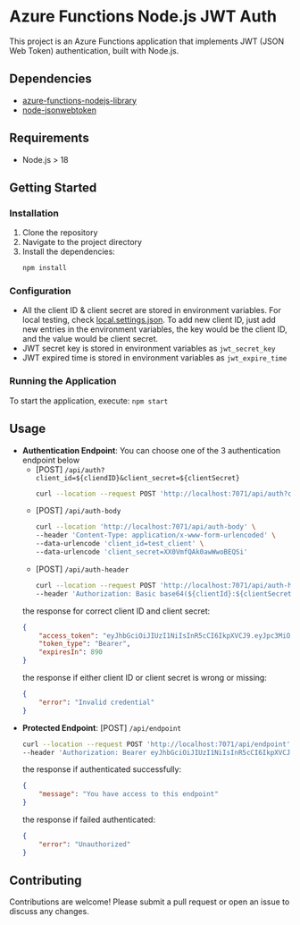 # Azure Functions Node.js JWT Auth
This project is an Azure Functions application that implements JWT (JSON Web Token) authentication, built with Node.js.

## Dependencies
- [azure-functions-nodejs-library](https://github.com/Azure/azure-functions-nodejs-library)
- [node-jsonwebtoken](https://github.com/auth0/node-jsonwebtoken)

## Requirements
- Node.js > 18

## Getting Started

### Installation
1. Clone the repository
2. Navigate to the project directory
3. Install the dependencies:
    ```bash
    npm install
    ```

### Configuration
- All the client ID & client secret are stored in environment variables. For local testing, check [local.settings.json](local.settings.json).
To add new client ID, just add new entries in the environment variables, the key would be the client ID, and the value would be client secret.
- JWT secret key is stored in environment variables as `jwt_secret_key`
- JWT expired time is stored in environment variables as `jwt_expire_time`

### Running the Application
To start the application, execute:
    ```
    npm start
    ```

## Usage
- **Authentication Endpoint**: 
You can choose one of the 3 authentication endpoint below
    - [POST] `/api/auth?client_id=${cliendID}&client_secret=${clientSecret}`
        ```bash
        curl --location --request POST 'http://localhost:7071/api/auth?client_id=test_client&client_secret=XX0VmfQAk0awWwoBEQSi'
        ```
    - [POST] `/api/auth-body`
        ```bash
        curl --location 'http://localhost:7071/api/auth-body' \
        --header 'Content-Type: application/x-www-form-urlencoded' \
        --data-urlencode 'client_id=test_client' \
        --data-urlencode 'client_secret=XX0VmfQAk0awWwoBEQSi'
        ```
    - [POST] `/api/auth-header`
        ```bash
        curl --location --request POST 'http://localhost:7071/api/auth-header' \
        --header 'Authorization: Basic base64(${clientId}:${clientSecret})'
        ```
    the response for correct client ID and client secret:
    ```json
    {
        "access_token": "eyJhbGciOiJIUzI1NiIsInR5cCI6IkpXVCJ9.eyJpc3MiOiJhZGlwdXRlcmEiLCJzdWIiOiJ0ZXN0X2NsaWVudCIsImlhdCI6MTc0MDU1NjMyOCwiZXhwIjoxNzQwNTU3MjI4fQ.d8HcWvSL9yV38rNTFbREmnQDn9phY-jwhrbN-3yQavg",
        "token_type": "Bearer",
        "expiresIn": 890
    }
    ```
    the response if either client ID or client secret is wrong or missing:
    ```json
    {
        "error": "Invalid credential"
    }
    ```
- **Protected Endpoint**: [POST] `/api/endpoint`
    ```bash
    curl --location --request POST 'http://localhost:7071/api/endpoint' \
    --header 'Authorization: Bearer eyJhbGciOiJIUzI1NiIsInR5cCI6IkpXVCJ9.eyJpc3MiOiJhZGlwdXRlcmEiLCJzdWIiOiJ0ZXN0X2NsaWVudCIsImlhdCI6MTc0MDU1NjMyOCwiZXhwIjoxNzQwNTU3MjI4fQ.d8HcWvSL9yV38rNTFbREmnQDn9phY-jwhrbN-3yQavg'
    ```
    the response if authenticated successfully:
    ```json
    {
        "message": "You have access to this endpoint"
    }
    ```
    the response if failed authenticated:
    ```json
    {
        "error": "Unauthorized"
    }
    ```

## Contributing
Contributions are welcome! Please submit a pull request or open an issue to discuss any changes.
